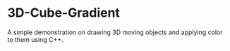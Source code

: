 # 3D-Cube-Gradient
A simple demonstration on drawing 3D moving objects and applying color to them using C++.
